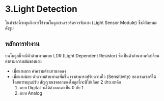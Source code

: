 # 3.Light Detection
ในหัวข้อนี้จะพูดถึงการใช้งานโมดูลเซนเซอร์ตรวจจับแสง (Light Sensor Module) ซึ่งมีลักษณะดังรูป

## หลักการทำงาน
บนโมดูลนี้จะมีตัวต้านทานแบบ LDR (Light Dependent Resistor) ซึ่งเป็นตัวต้านทานที่เปลี่ยนค่าตามความเข้มของแสง 
- เมื่อแสงมาก ค่าความต้านทานลดลง
- เมื่อแสงน้อย ค่าความต้านทานเพิ่มขึ้น
เราสามารถปรับความไว (Sensitivity) ของเซนเซอร์ได้โดยการหมุนปรับ
สัญญาณขาออกของโมดูลนี้จะมีให้เลือก 2 ประเภทคือ
  1. แบบ Digital จะได้ค่าออกมาเป็น 0 กับ 1 
  2. แบบ Analog
